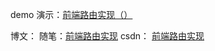 demo
演示：[前端路由实现（）](https://jx915.github.io/wheels/router(hash)/)

博文：
随笔：[前端路由实现](https://jx915.github.io/2018/06/06/%E5%89%8D%E7%AB%AF%E8%B7%AF%E7%94%B1%E5%AE%9E%E7%8E%B0-hash/)
csdn： [前端路由实现](https://blog.csdn.net/jx950915/article/details/80592506)


    
